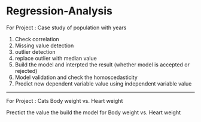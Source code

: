 # Regression-Analysis

For Project : Case study of population with years

1. Check correlation
2. Missing value detection
3. outlier detection
4. replace outlier with median value
5. Build the model and interpted the result (whether model is accepted or rejected)
6. Model validation and check the homoscedasticity
7. Predict new dependent variable value using independent variable value

-----------------------------------

For Project : Cats Body weight vs. Heart weight

Prectict the value the build the model for Body weight vs. Heart weight




